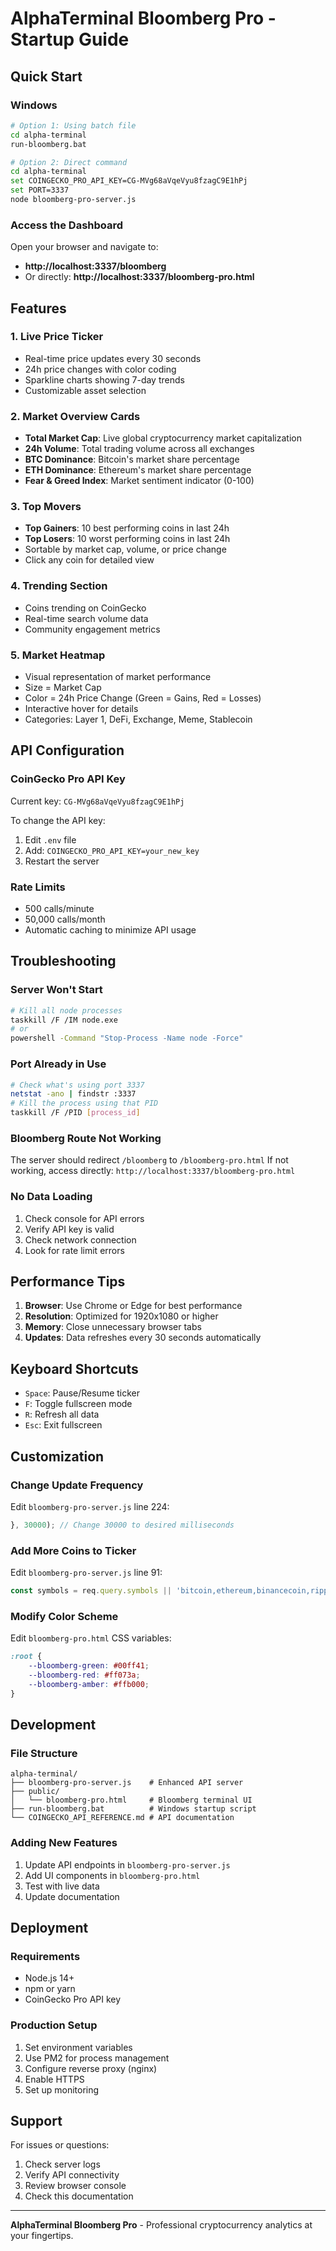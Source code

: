 # AlphaTerminal Bloomberg Pro - Startup Guide

## Quick Start

### Windows
```bash
# Option 1: Using batch file
cd alpha-terminal
run-bloomberg.bat

# Option 2: Direct command
cd alpha-terminal
set COINGECKO_PRO_API_KEY=CG-MVg68aVqeVyu8fzagC9E1hPj
set PORT=3337
node bloomberg-pro-server.js
```

### Access the Dashboard
Open your browser and navigate to:
- **http://localhost:3337/bloomberg**
- Or directly: **http://localhost:3337/bloomberg-pro.html**

## Features

### 1. Live Price Ticker
- Real-time price updates every 30 seconds
- 24h price changes with color coding
- Sparkline charts showing 7-day trends
- Customizable asset selection

### 2. Market Overview Cards
- **Total Market Cap**: Live global cryptocurrency market capitalization
- **24h Volume**: Total trading volume across all exchanges
- **BTC Dominance**: Bitcoin's market share percentage
- **ETH Dominance**: Ethereum's market share percentage
- **Fear & Greed Index**: Market sentiment indicator (0-100)

### 3. Top Movers
- **Top Gainers**: 10 best performing coins in last 24h
- **Top Losers**: 10 worst performing coins in last 24h
- Sortable by market cap, volume, or price change
- Click any coin for detailed view

### 4. Trending Section
- Coins trending on CoinGecko
- Real-time search volume data
- Community engagement metrics

### 5. Market Heatmap
- Visual representation of market performance
- Size = Market Cap
- Color = 24h Price Change (Green = Gains, Red = Losses)
- Interactive hover for details
- Categories: Layer 1, DeFi, Exchange, Meme, Stablecoin

## API Configuration

### CoinGecko Pro API Key
Current key: `CG-MVg68aVqeVyu8fzagC9E1hPj`

To change the API key:
1. Edit `.env` file
2. Add: `COINGECKO_PRO_API_KEY=your_new_key`
3. Restart the server

### Rate Limits
- 500 calls/minute
- 50,000 calls/month
- Automatic caching to minimize API usage

## Troubleshooting

### Server Won't Start
```bash
# Kill all node processes
taskkill /F /IM node.exe
# or
powershell -Command "Stop-Process -Name node -Force"
```

### Port Already in Use
```bash
# Check what's using port 3337
netstat -ano | findstr :3337
# Kill the process using that PID
taskkill /F /PID [process_id]
```

### Bloomberg Route Not Working
The server should redirect `/bloomberg` to `/bloomberg-pro.html`
If not working, access directly: `http://localhost:3337/bloomberg-pro.html`

### No Data Loading
1. Check console for API errors
2. Verify API key is valid
3. Check network connection
4. Look for rate limit errors

## Performance Tips

1. **Browser**: Use Chrome or Edge for best performance
2. **Resolution**: Optimized for 1920x1080 or higher
3. **Memory**: Close unnecessary browser tabs
4. **Updates**: Data refreshes every 30 seconds automatically

## Keyboard Shortcuts

- `Space`: Pause/Resume ticker
- `F`: Toggle fullscreen mode
- `R`: Refresh all data
- `Esc`: Exit fullscreen

## Customization

### Change Update Frequency
Edit `bloomberg-pro-server.js` line 224:
```javascript
}, 30000); // Change 30000 to desired milliseconds
```

### Add More Coins to Ticker
Edit `bloomberg-pro-server.js` line 91:
```javascript
const symbols = req.query.symbols || 'bitcoin,ethereum,binancecoin,ripple,cardano,solana,polkadot,dogecoin,avalanche-2,matic-network';
```

### Modify Color Scheme
Edit `bloomberg-pro.html` CSS variables:
```css
:root {
    --bloomberg-green: #00ff41;
    --bloomberg-red: #ff073a;
    --bloomberg-amber: #ffb000;
}
```

## Development

### File Structure
```
alpha-terminal/
├── bloomberg-pro-server.js    # Enhanced API server
├── public/
│   └── bloomberg-pro.html     # Bloomberg terminal UI
├── run-bloomberg.bat          # Windows startup script
└── COINGECKO_API_REFERENCE.md # API documentation
```

### Adding New Features
1. Update API endpoints in `bloomberg-pro-server.js`
2. Add UI components in `bloomberg-pro.html`
3. Test with live data
4. Update documentation

## Deployment

### Requirements
- Node.js 14+
- npm or yarn
- CoinGecko Pro API key

### Production Setup
1. Set environment variables
2. Use PM2 for process management
3. Configure reverse proxy (nginx)
4. Enable HTTPS
5. Set up monitoring

## Support

For issues or questions:
1. Check server logs
2. Verify API connectivity
3. Review browser console
4. Check this documentation

---

**AlphaTerminal Bloomberg Pro** - Professional cryptocurrency analytics at your fingertips.